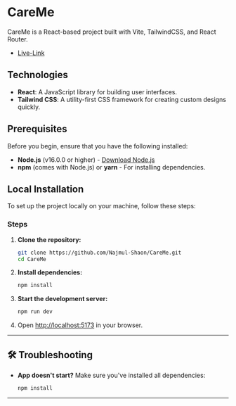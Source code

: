 # CareMe

CareMe is a React-based project built with Vite, TailwindCSS, and React Router.
- [Live-Link](https://caremebd.netlify.app)


## Technologies

- **React**: A JavaScript library for building user interfaces.
- **Tailwind CSS**: A utility-first CSS framework for creating custom designs quickly.

## Prerequisites

Before you begin, ensure that you have the following installed:

- **Node.js** (v16.0.0 or higher) - [Download Node.js](https://nodejs.org/)
- **npm** (comes with Node.js) or **yarn** - For installing dependencies.

## Local Installation

To set up the project locally on your machine, follow these steps:

### Steps

1. **Clone the repository:**

   ```bash
   git clone https://github.com/Najmul-Shaon/CareMe.git
   cd CareMe
   ```

2. **Install dependencies:**

   ```bash
   npm install
   ```

3. **Start the development server:**

   ```bash
   npm run dev
   ```

4. Open [http://localhost:5173](http://localhost:5173) in your browser.

---


## 🛠️ Troubleshooting

- **App doesn't start?** Make sure you've installed all dependencies:

  ```bash
  npm install
  ```

---
